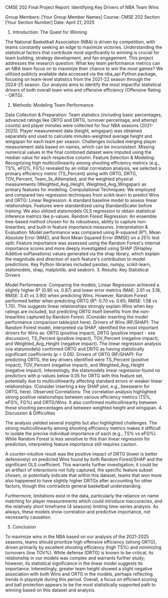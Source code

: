 CMSE 202 Final Project Report: Identifying Key Drivers of NBA Team Wins

Group Members: [Your Group Member Names]
Course: CMSE 202 Section [Your Section Number]
Date: April 21, 2025

1. Introduction: The Quest for Winning

The National Basketball Association (NBA) is driven by competition, with teams constantly seeking an edge to maximize victories. Understanding the statistical factors that contribute most significantly to winning is crucial for team building, strategy development, and fan engagement. This project addresses the research question: What key team performance metrics can an NBA team focus on to maximize their chance to win the most games? We utilized publicly available data accessed via the nba_api Python package, focusing on team-level statistics from the 2021-22 season through the 2024-25 season. Our analysis aims to identify the most impactful statistical drivers of both overall team wins and offensive efficiency (Offensive Rating - ORTG).

2. Methods: Modeling Team Performance

Data Collection & Preparation: Team statistics (including basic percentages, advanced ratings like ORTG and DRTG, turnover percentage, and attempt counts) and player minutes were collected for four NBA seasons (2021-2025). Player measurement data (height, wingspan) was obtained separately and used to calculate minutes-weighted average height and wingspan for each team per season. Challenges included merging player measurement data based on names, which can be inconsistent. Missing numerical values in the final combined dataset were imputed using the median value for each respective column.
Feature Selection & Modeling: Recognizing high multicollinearity among shooting efficiency metrics (e.g., TS%, eFG%, FG%) revealed by an initial correlation analysis, we selected a primary efficiency metric (TS_Percent) along with ORTG, DRTG, TOV_Percent, Team_3s_Attempted, and the weighted physical measurements (Weighted_Avg_Height, Weighted_Avg_Wingspan) as primary features for modeling.
Computational Techniques: We employed and compared two regression techniques from scikit-learn to predict Wins and ORTG:
Linear Regression: A standard baseline model to assess linear relationships. Features were standardized using StandardScaler before training. We also utilized statsmodels OLS regression to obtain statistical inference metrics like p-values.
Random Forest Regression: An ensemble tree-based method chosen for its robustness, ability to capture non-linearities, and built-in feature importance measures.
Interpretation & Evaluation: Model performance was compared using R-squared (R²), Mean Absolute Error (MAE), and Root Mean Squared Error (RMSE) on a 25% test split. Feature importance was assessed using the Random Forest's internal importance scores and more deeply investigated using SHAP (SHapley Additive exPlanations) values generated via the shap library, which explain the magnitude and direction of each feature's contribution to model predictions. Key Python libraries included pandas, numpy, scikit-learn, statsmodels, shap, matplotlib, and seaborn.
3. Results: Key Statistical Drivers

Model Performance: Comparing the models, Linear Regression achieved a slightly higher R² (0.90 vs. 0.87) and lower error metrics (MAE: 2.61 vs 3.18, RMSE: 3.41 vs 3.90) when predicting Wins. However, Random Forest performed better when predicting ORTG (R²: 0.70 vs. 0.65; RMSE: 1.58 vs 1.70). This suggests linear relationships strongly explain Wins when key ratings are included, but predicting ORTG itself benefits from the non-linearities captured by Random Forest. (Consider inserting the model performance comparison table/plot here).
Drivers of Wins (RF/SHAP): The Random Forest model, interpreted via SHAP, identified the most important drivers for Wins as: ORTG (positive impact), DRTG (positive impact - see discussion), TS_Percent (positive impact), TOV_Percent (negative impact), and Weighted_Avg_Height (negative impact). The linear regression analysis (via statsmodels) confirmed ORTG and DRTG as having statistically significant coefficients (p < 0.05).
Drivers of ORTG (RF/SHAP): For predicting ORTG, the key drivers identified were TS_Percent (positive impact), TOV_Percent (negative impact), and Weighted_Avg_Height (negative impact). Interestingly, the statsmodels linear regression found no predictors with p-values below 0.05 for ORTG with this feature set, potentially due to multicollinearity affecting standard errors or weaker linear relationships. (Consider inserting a key SHAP plot, e.g., beeswarm for ORTG, here).
Observed Correlations: The correlation analysis highlighted strong positive relationships between various efficiency metrics (TS%, eFG%, FG%) and ORTG/Wins. It also confirmed multicollinearity between these shooting percentages and between weighted height and wingspan.
4. Discussion & Difficulties

The analysis yielded several insights but also highlighted challenges. The strong multicollinearity among shooting efficiency metrics makes it difficult to isolate the precise individual importance of each (e.g., TS% vs eFG%). While Random Forest is less sensitive to this than linear regression for prediction, interpreting feature importance still requires caution.

A counter-intuitive result was the positive impact of DRTG (lower is better defensively) on predicted Wins found by both Random Forest/SHAP and the significant OLS coefficient. This warrants further investigation; it could be an artifact of interactions not fully captured, the specific feature subset chosen, or potentially indicate that within this dataset, teams that won more also happened to have slightly higher DRTGs after accounting for other factors, though this contradicts general basketball understanding.

Furthermore, limitations exist in the data, particularly the reliance on name matching for player measurements which could introduce inaccuracies, and the relatively short timeframe (4 seasons) limiting time-series analysis. As always, these models show correlation and predictive importance, not necessarily causation.

5. Conclusion

To maximize wins in the NBA based on our analysis of the 2021-2025 seasons, teams should prioritize high offensive efficiency (strong ORTG), driven primarily by excellent shooting efficiency (high TS%) and minimizing turnovers (low TOV%). While defense (DRTG) is known to be critical, its relationship in our models was complex and warrants further study; however, its statistical significance in the linear model suggests its importance. Interestingly, greater team height showed a slight negative association with both Wins and ORTG in the models, perhaps reflecting trends in playstyle during this period. Overall, a focus on efficient scoring and ball protection appears to be the most statistically supported path to winning based on this dataset and analysis.
